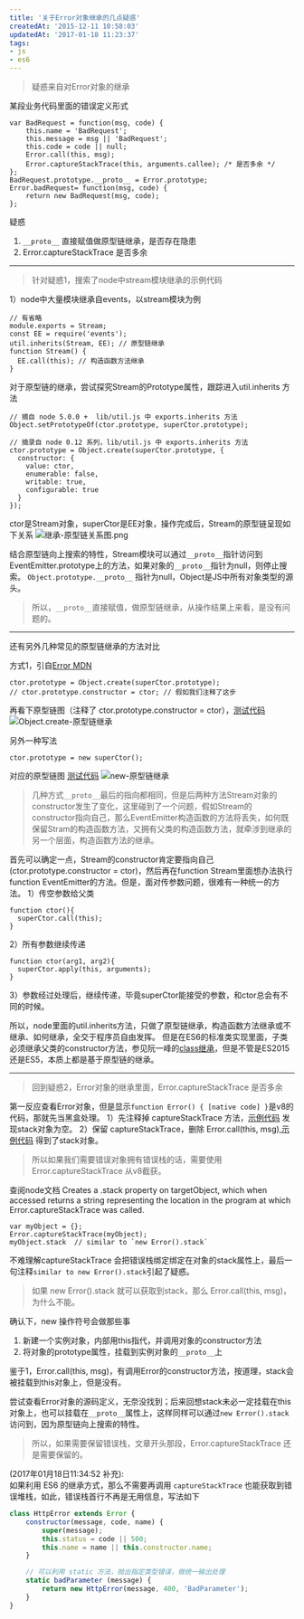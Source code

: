 ```yaml
---
title: '关于Error对象继承的几点疑惑'
createdAt: '2015-12-11 10:58:03'
updatedAt: '2017-01-18 11:23:37'
tags:
- js
- es6
---
```

> 疑惑来自对Error对象的继承

某段业务代码里面的错误定义形式
```
var BadRequest = function(msg, code) {
    this.name = 'BadRequest';
    this.message = msg || 'BadRequest';
    this.code = code || null;
    Error.call(this, msg);
    Error.captureStackTrace(this, arguments.callee); /* 是否多余 */
};
BadRequest.prototype.__proto__ = Error.prototype;
Error.badRequest= function(msg, code) {
    return new BadRequest(msg, code);
};
```

疑惑
1. `__proto__`  直接赋值做原型链继承，是否存在隐患
2. Error.captureStackTrace 是否多余

---
<!-- more -->
> 针对疑惑1，搜索了node中stream模块继承的示例代码

1）node中大量模块继承自events，以stream模块为例
```
// 有省略
module.exports = Stream;
const EE = require('events');
util.inherits(Stream, EE); // 原型链继承
function Stream() {
  EE.call(this); // 构造函数方法继承
}
```

对于原型链的继承，尝试探究Stream的Prototype属性，跟踪进入util.inherits 方法
```
// 摘自 node 5.0.0 +  lib/util.js 中 exports.inherits 方法
Object.setPrototypeOf(ctor.prototype, superCtor.prototype);
```
```
// 摘录自 node 0.12 系列，lib/util.js 中 exports.inherits 方法
ctor.prototype = Object.create(superCtor.prototype, {
  constructor: {
    value: ctor,
    enumerable: false,
    writable: true,
    configurable: true
  }
});
```

ctor是Stream对象，superCtor是EE对象，操作完成后，Stream的原型链呈现如下关系
![继承-原型链关系图.png](http://7xnts0.dl1.z0.glb.clouddn.com/image/继承-原型链关系图-v1.png)

结合原型链向上搜索的特性，Stream模块可以通过`__proto__`指针访问到EventEmitter.prototype上的方法，如果对象的`__proto__`指针为null，则停止搜索。
`Object.prototype.__proto__` 指针为null，Object是JS中所有对象类型的源头。

> 所以，`__proto__`直接赋值，做原型链继承，从操作结果上来看，是没有问题的。

---

还有另外几种常见的原型链继承的方法对比

方式1，引自[Error MDN](https://developer.mozilla.org/zh-CN/docs/Web/JavaScript/Reference/Global_Objects/Error#.E7.A4.BA.E4.BE.8B.3A_.E8.87.AA.E5.AE.9A.E4.B9.89.E5.BC.82.E5.B8.B8.E7.B1.BB.E5.9E.8B)
```
ctor.prototype = Object.create(superCtor.prototype);
// ctor.prototype.constructor = ctor; // 假如我们注释了这步
```
再看下原型链图（注释了 ctor.prototype.constructor = ctor），[测试代码](https://jsfiddle.net/plusman/gdeake7c/39/)
![Object.create-原型链继承](http://7xnts0.dl1.z0.glb.clouddn.com/image/Object.create-原型链继承.png)

另外一种写法
```
ctor.prototype = new superCtor();
```
对应的原型链图 [测试代码](https://jsfiddle.net/plusman/gdeake7c/40/)
![new-原型链继承](http://7xnts0.dl1.z0.glb.clouddn.com/image/new-原型链继承.png)

> 几种方式`__proto__`最后的指向都相同，但是后两种方法Stream对象的constructor发生了变化，这里碰到了一个问题，假如Stream的constructor指向自己，那么EventEmitter构造函数的方法将丢失，如何既保留Stram的构造函数方法，又拥有父类的构造函数方法，就牵涉到继承的另一个层面，构造函数方法的继承。

首先可以确定一点，Stream的constructor肯定要指向自己(ctor.prototype.constructor = ctor)，然后再在function Stream里面想办法执行function EventEmitter的方法。但是，面对传参数问题，很难有一种统一的方法。
1）传空参数给父类
```
function ctor(){
  superCtor.call(this);
}
```
2）所有参数继续传递
```
function ctor(arg1, arg2){
  superCtor.apply(this, arguments);
}
```
3）参数经过处理后，继续传递，毕竟superCtor能接受的参数，和ctor总会有不同的时候。

所以，node里面的util.inherits方法，只做了原型链继承，构造函数方法继承或不继承、如何继承，全交于程序员自由发挥。
但是在ES6的标准类实现里面，子类必须继承父类的constructor方法，参见阮一峰的[class继承](http://es6.ruanyifeng.com/#docs/class#Class的继承)，但是不管是ES2015还是ES5，本质上都是基于原型链的继承。

---

>回到疑惑2，Error对象的继承里面，Error.captureStackTrace 是否多余

第一反应查看Error对象，但是显示`function Error() { [native code] }`是v8的代码，那就先当黑盒处理。
1）先注释掉 captureStackTrace 方法，[示例代码](https://jsfiddle.net/plusman/gdeake7c/45/)
发现stack对象为空。
2）保留 captureStackTrace，删除 Error.call(this, msg),[示例代码](https://jsfiddle.net/plusman/gdeake7c/47/)
得到了stack对象。

> 所以如果我们需要错误对象拥有错误栈的话，需要使用 Error.captureStackTrace 从v8截获。

查阅node文档
Creates a .stack property on targetObject, which when accessed returns a string representing the location in the program at which Error.captureStackTrace was called.
```
var myObject = {};
Error.captureStackTrace(myObject);
myObject.stack  // similar to `new Error().stack`
```
不难理解captureStackTrace 会把错误栈绑定绑定在对象的stack属性上，最后一句注释`similar to new Error().stack`引起了疑惑。

> 如果 new Error().stack 就可以获取到stack，那么 Error.call(this, msg)，为什么不能。

确认下，new 操作符号会做那些事  
1. 新建一个实例对象，内部用this指代，并调用对象的constructor方法
2. 将对象的prototype属性，挂载到实例对象的`__proto__`上

鉴于1，Error.call(this, msg)，有调用Error的constructor方法，按道理，stack会被挂载到this对象上，但是没有。

尝试查看Error对象的源码定义，无奈没找到；后来回想stack未必一定挂载在this对象上，也可以挂载在`__proto__`属性上，这样同样可以通过`new Error().stack`访问到，因为原型链向上搜索的特性。

> 所以，如果需要保留错误栈，文章开头那段，Error.captureStackTrace 还是需要保留的。

(2017年01月18日11:34:52 补充):  
如果利用 ES6 的继承方式，那么不需要再调用 `captureStackTrace` 也能获取到错误堆栈，如此，错误栈首行不再是无用信息，写法如下
```javaScript
class HttpError extends Error {
    constructor(message, code, name) {
        super(message);
        this.status = code || 500;
        this.name = name || this.constructor.name;
    }

    // 可以利用 static 方法，抛出指定类型错误，做统一输出处理
    static badParameter (message) {
        return new HttpError(message, 400, 'BadParameter');
    }
}
```
